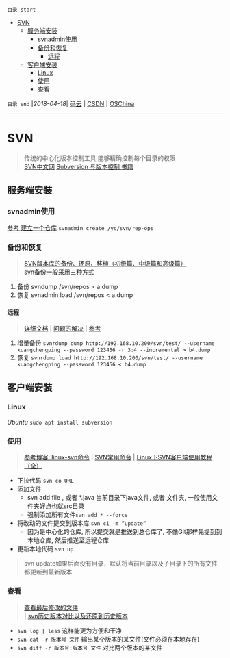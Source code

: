 `目录 start`
 
- [SVN](#svn)
    - [服务端安装](#服务端安装)
        - [svnadmin使用](#svnadmin使用)
        - [备份和恢复](#备份和恢复)
            - [远程](#远程)
    - [客户端安装](#客户端安装)
        - [Linux](#linux)
        - [使用](#使用)
        - [查看](#查看)

`目录 end` |_2018-04-18_| [码云](https://gitee.com/kcp1104) | [CSDN](http://blog.csdn.net/kcp606) | [OSChina](https://my.oschina.net/kcp1104)
****************************************
# SVN
> 传统的中心化版本控制工具,能够精确控制每个目录的权限  
> [SVN中文网](http://www.svn.org.cn) [Subversion 与版本控制 书籍](http://svnbook.red-bean.com/)

## 服务端安装
### svnadmin使用
[参考 建立一个仓库](http://www.cnblogs.com/xkops/p/5457935.html)
`svnadmin create /yc/svn/rep-ops`

### 备份和恢复
> [SVN版本库的备份、还原、移植（初级篇、中级篇和高级篇）](https://blog.csdn.net/windone0109/article/details/2908133)  
> [svn备份一般采用三种方式](https://blog.csdn.net/beyondlpf/article/details/54138865)

1. 备份 svndump /svn/repos > a.dump
2. 恢复 svnadmin load /svn/repos < a.dump

#### 远程
> [详细文档](http://svnbook.red-bean.com/en/1.7/svn.ref.svnrdump.html#svn.ref.svnrdump.sw.incremental)
> | [问题的解决](https://www.saas-secure.com/svn-hosting/svn-dump-restore.html#svn-remote-backup-restore)
> | [参考](https://www.saas-secure.com/svn-hosting/svn-dump-restore.html)

1. 增量备份 `svnrdump dump http://192.168.10.200/svn/test/ --username kuangchengping --password 123456 -r 3:4 --incremental > b4.dump`
2. 恢复 `svnrdump load http://192.168.10.200/svn/test/ --username kuangchengping --password 123456 < b4.dump`

## 客户端安装
### Linux
_Ubuntu_
`sudo apt install subversion`

### 使用
> [参考博客: linux-svn命令](http://blog.csdn.net/gexiaobaohelloworld/article/details/7752862) | [SVN常用命令](http://www.cnblogs.com/SanMaoSpace/p/5102878.html)
> | [Linux下SVN客户端使用教程（全）](https://blog.csdn.net/qq_27968607/article/details/55253997)  

- 下拉代码 `svn co URL`  
- 添加文件 
    - svn add file , 或者 *.java 当前目录下java文件, 或者 文件夹, 一般使用文件夹好点也就src目录
    - 强制添加所有文件`svn add * --force`  
- 将改动的文件提交到版本库 `svn ci -m “update“` 
    - 因为是中心化的仓库, 所以提交就是推送到总仓库了, 不像Git那样先提到到本地仓库, 然后推送至远程仓库
- 更新本地代码 `svn up`  
> svn update如果后面没有目录，默认将当前目录以及子目录下的所有文件都更新到最新版本

### 查看
> [查看最后修改的文件](https://java-er.com/blog/svn-last-files/)  
> | [svn历史版本对比以及还原到历史版本](http://www.cnblogs.com/simonote/articles/3086717.html)

- `svn log | less` 这样能更为方便和干净
- `svn cat -r 版本号 文件` 输出某个版本的某文件(文件必须在本地存在)
- `svn diff -r 版本号:版本号 文件` 对比两个版本的某文件
